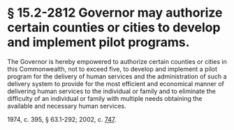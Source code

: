 # § 15.2-2812 Governor may authorize certain counties or cities to develop and implement pilot programs.

<p>The Governor is hereby empowered to authorize certain counties or cities in this Commonwealth, not to exceed five, to develop and implement a pilot program for the delivery of human services and the administration of such a delivery system to provide for the most efficient and economical manner of delivering human services to the individual or family and to eliminate the difficulty of an individual or family with multiple needs obtaining the available and necessary human services.</p><p>1974, c. 395, § 63.1-292; 2002, c. <a href='http://lis.virginia.gov/cgi-bin/legp604.exe?021+ful+CHAP0747'>747</a>.</p>
